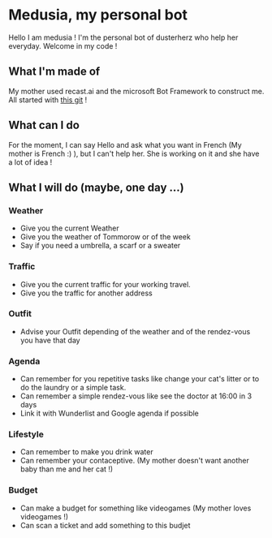 # Medusia, my personal bot

Hello I am medusia ! I'm the personal bot of dusterherz who help her everyday. Welcome in my code !

## What I'm made of

My mother used recast.ai and the microsoft Bot Framework to construct me. All started with [this git](https://github.com/RecastAI/starter-bot-microsoft-connector) !

## What can I do

For the moment, I can say Hello and ask what you want in French (My mother is French :) ), but I can't help her. She is working on it and she have a lot of idea !

## What I will do (maybe, one day ...)

### Weather

* Give you the current Weather
* Give you the weather of Tommorow or of the week
* Say if you need a umbrella, a scarf or a sweater

### Traffic

* Give you the current traffic for your working travel.
* Give you the traffic for another address

### Outfit

* Advise your Outfit depending of the weather and of the rendez-vous you have that day

### Agenda

* Can remember for you repetitive tasks like change your cat's litter or to do the laundry or a simple task.
* Can remember a simple rendez-vous like see the doctor at 16:00 in 3 days
* Link it with Wunderlist and Google agenda if possible

### Lifestyle

* Can remember to make you drink water
* Can remember your contaceptive. (My mother doesn't want another baby than me and her cat !)

### Budget

* Can make a budget for something like videogames (My mother loves videogames !)
* Can scan a ticket and add something to this budjet
